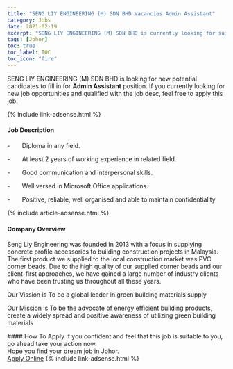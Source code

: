 ```yaml
---
title: "SENG LIY ENGINEERING (M) SDN BHD Vacancies Admin Assistant" 
category: Jobs 
date: 2021-02-19 
excerpt: "SENG LIY ENGINEERING (M) SDN BHD is currently looking for suitable person to fill in the Admin Assistant which based in Johor" 
tags: [Johor] 
toc: true 
toc_label: TOC 
toc_icon: "fire" 
--- 
```


<p>SENG LIY ENGINEERING (M) SDN BHD is looking for new potential candidates to fill in for <b>Admin Assistant</b> position. If you currently looking for new job opportunities and qualified with the job desc, feel free to apply this job.
</p>{% include link-adsense.html %} 
<div><div><h4>Job Description</h4></div><div><div><span><div><p>-&#160;&#160;&#160;&#160;&#160;&#160;&#160;Diploma in any field.</p><p>-&#160;&#160;&#160;&#160;&#160;&#160;&#160;At least 2 years of working experience in related field.</p><p>-&#160;&#160;&#160;&#160;&#160;&#160;&#160;Good communication and interpersonal skills.</p><p>-&#160;&#160;&#160;&#160;&#160;&#160;&#160;Well versed in Microsoft Office applications.</p><p>-&#160;&#160;&#160;&#160;&#160;&#160;&#160;Positive, reliable, well organised and able to maintain confidentiality</p></div></span></div></div></div> 
{% include article-adsense.html %} 
<div><div><h4>Company Overview</h4></div><div><div><span><div><p>Seng Liy Engineering was founded in 2013 with a focus in supplying concrete profile accessories to building construction projects in Malaysia. The first product we supplied to the local construction market was PVC corner beads. Due to the high quality of our supplied corner beads and our client-first approaches, we have gained a large number of industry clients who have been trusting us throughout all these years.</p><p>Our Vission is To be a global leader in green building materials supply</p><p>Our Mission is To be the advocate of energy efficient building products, create a widely spread and positive awareness of utilizing green building materials</p></div></span></div></div></div> 
#### How To Apply 
If you confident and feel that this job is suitable to you, go ahead take your action now. <br/> 
Hope you find your dream job in Johor. <br/> 
<a href="https://www.jobstreet.com.my/en/job/admin-assistant-4485609?jobId=jobstreet-my-job-4485609&" class="btn btn--info" target="_blank" rel="nofollow noopenner">Apply Online</a> 
{% include link-adsense.html %} 